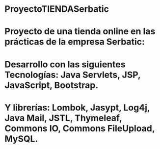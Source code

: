 # ProyectoTIENDASerbatic

# Proyecto de una tienda online en las prácticas de la empresa Serbatic:

# Desarrollo con las siguientes Tecnologías: Java Servlets, JSP, JavaScript, Bootstrap.
# Y librerías: Lombok, Jasypt, Log4j, Java Mail, JSTL, Thymeleaf, Commons IO, Commons FileUpload, MySQL.
